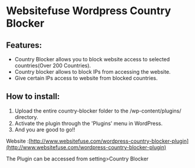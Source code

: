 Websitefuse Wordpress Country Blocker
=========================

Features:
---------

* Country Blocker allows you to block website access to selected countries(Over 200 Countries). 
* Country blocker allows to block IPs from accessing the website.
* Give certain IPs access to website from blocked countries.


How to install:
---------------
1. Upload the entire country-blocker folder to the /wp-content/plugins/ directory.
2. Activate the plugin through the 'Plugins' menu in WordPress.
3. And you are good to go!!

Website :[http://www.websitefuse.com/wordpress-country-blocker-plugin](http://www.websitefuse.com/wordpress-country-blocker-plugin)


The Plugin can be accessed from setting>Country Blocker
